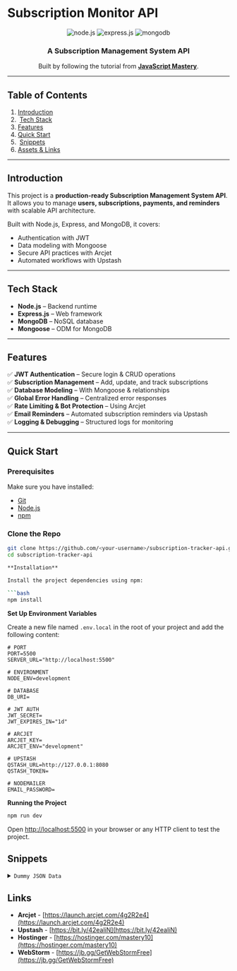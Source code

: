 #  Subscription Monitor API

<div align="center">

  <div>
    <img src="https://img.shields.io/badge/node.js-339933?style=for-the-badge&logo=Node.js&logoColor=white" alt="node.js" />
    <img src="https://img.shields.io/badge/express.js-000000?style=for-the-badge&logo=express&logoColor=white" alt="express.js" />
    <img src="https://img.shields.io/badge/-MongoDB-13aa52?style=for-the-badge&logo=mongodb&logoColor=white" alt="mongodb" />
  </div>

<h3 align="center">A Subscription Management System API</h3>

   <div align="center">
     Built by following the tutorial from <a href="https://www.youtube.com/watch?v=rOpEN1JDaD0" target="_blank"><b>JavaScript Mastery</b></a>.
    </div>
</div>

---

##  Table of Contents
1.  [Introduction](#introduction)
2. ️ [Tech Stack](#tech-stack)
3.  [Features](#features)
4.  [Quick Start](#quick-start)
5. ️ [Snippets](#snippets)
6.  [Assets & Links](#links)

---

##  Introduction <a name="introduction"></a>

This project is a **production-ready Subscription Management System API**.  
It allows you to manage **users, subscriptions, payments, and reminders** with scalable API architecture.

Built with Node.js, Express, and MongoDB, it covers:
- Authentication with JWT
- Data modeling with Mongoose
- Secure API practices with Arcjet
- Automated workflows with Upstash


---

##  Tech Stack <a name="tech-stack"></a>

- **Node.js** – Backend runtime
- **Express.js** – Web framework
- **MongoDB** – NoSQL database
- **Mongoose** – ODM for MongoDB

---

## Features <a name="features"></a>

✅ **JWT Authentication** – Secure login & CRUD operations  
✅ **Subscription Management** – Add, update, and track subscriptions  
✅ **Database Modeling** – With Mongoose & relationships  
✅ **Global Error Handling** – Centralized error responses  
✅ **Rate Limiting & Bot Protection** – Using Arcjet  
✅ **Email Reminders** – Automated subscription reminders via Upstash  
✅ **Logging & Debugging** – Structured logs for monitoring

---

##  Quick Start <a name="quick-start"></a>

### Prerequisites
Make sure you have installed:
- [Git](https://git-scm.com/)
- [Node.js](https://nodejs.org/)
- [npm](https://www.npmjs.com/)

### Clone the Repo
```bash
git clone https://github.com/<your-username>/subscription-tracker-api.git
cd subscription-tracker-api

**Installation**

Install the project dependencies using npm:

```bash
npm install
```

**Set Up Environment Variables**

Create a new file named `.env.local` in the root of your project and add the following content:

```env
# PORT
PORT=5500
SERVER_URL="http://localhost:5500"

# ENVIRONMENT
NODE_ENV=development

# DATABASE
DB_URI=

# JWT AUTH
JWT_SECRET=
JWT_EXPIRES_IN="1d"

# ARCJET
ARCJET_KEY=
ARCJET_ENV="development"

# UPSTASH
QSTASH_URL=http://127.0.0.1:8080
QSTASH_TOKEN=

# NODEMAILER
EMAIL_PASSWORD=
```

**Running the Project**

```bash
npm run dev
```

Open [http://localhost:5500](http://localhost:5500) in your browser or any HTTP client to test the project.

## <a name="snippets"> Snippets</a>

<details>
<summary><code>Dummy JSON Data</code></summary>

```json
{
  "name": "Javascript Mastery Elite Membership",
  "price": 139.00,
  "currency": "USD",
  "frequency": "monthly",
  "category": "Entertainment",
  "startDate": "2025-01-20T00:00:00.000Z",
  "paymentMethod": "Credit Card"
}
```

</details>

## <a name="links"> Links</a>

- **Arcjet** - [https://launch.arcjet.com/4g2R2e4](https://launch.arcjet.com/4g2R2e4)
- **Upstash** - [https://bit.ly/42ealiN](https://bit.ly/42ealiN)
- **Hostinger** - [https://hostinger.com/mastery10](https://hostinger.com/mastery10)
- **WebStorm** - [https://jb.gg/GetWebStormFree](https://jb.gg/GetWebStormFree)


